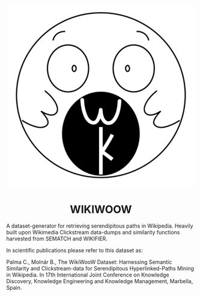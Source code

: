 <div align="center">
  <img src="wikiwoow-off-logo-1500px.png" alt="WikiWooW" width="500">
</div>

<div align="center">
  <h1>WIKIWOOW</h1>
</div>


A dataset-generator for retrieving serendipitous paths in Wikipedia. Heavily built upon Wikimedia Clickstream data-dumps and similarity functions harvested from SEMATCH and WIKIFIER.

In scientific publications please refer to this dataset as:

Palma C., Molnár B., The WikiWooW Dataset: Harnessing Semantic Similarity and Clickstream-data for Serendipitous Hyperlinked-Paths Mining in Wikipedia. In
17th International Joint Conference on Knowledge Discovery, Knowledge Engineering and Knowledge Management, Marbella, Spain.
